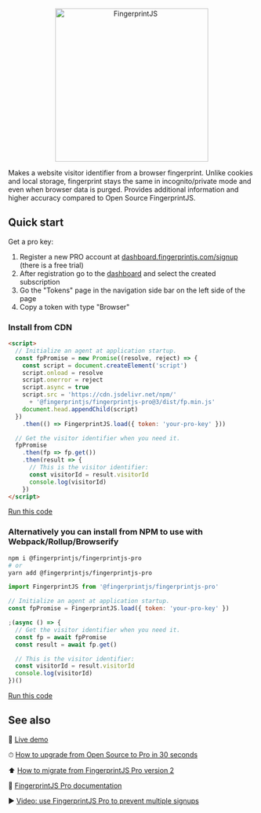 <p align="center">
  <br>
  <a href="https://fingerprintjs.com">
    <img src="https://raw.githubusercontent.com/fingerprintjs/fingerprintjs/82b752cdeb6f0c7dc07300650ab31758235819fd/resources/logo.svg" alt="FingerprintJS" width="312px" />
  </a>
</p>

Makes a website visitor identifier from a browser fingerprint.
Unlike cookies and local storage, fingerprint stays the same in incognito/private mode and even when browser data is purged.
Provides additional information and higher accuracy compared to Open Source FingerprintJS.

## Quick start

Get a pro key:

1. Register a new PRO account at [dashboard.fingerprintjs.com/signup](https://dashboard.fingerprintjs.com/signup) (there is a free trial)
2. After registration go to the [dashboard](https://dashboard.fingerprintjs.com) and select the created subscription
3. Go the "Tokens" page in the navigation side bar on the left side of the page
4. Copy a token with type "Browser"

### Install from CDN

```html
<script>
  // Initialize an agent at application startup.
  const fpPromise = new Promise((resolve, reject) => {
    const script = document.createElement('script')
    script.onload = resolve
    script.onerror = reject
    script.async = true
    script.src = 'https://cdn.jsdelivr.net/npm/'
      + '@fingerprintjs/fingerprintjs-pro@3/dist/fp.min.js'
    document.head.appendChild(script)
  })
    .then(() => FingerprintJS.load({ token: 'your-pro-key' }))

  // Get the visitor identifier when you need it.
  fpPromise
    .then(fp => fp.get())
    .then(result => {
      // This is the visitor identifier:
      const visitorId = result.visitorId
      console.log(visitorId)
    })
</script>
```

[Run this code](https://stackblitz.com/edit/fpjs-pro-3-cdn?file=index.html&devtoolsheight=100)

### Alternatively you can install from NPM to use with Webpack/Rollup/Browserify

```bash
npm i @fingerprintjs/fingerprintjs-pro
# or
yarn add @fingerprintjs/fingerprintjs-pro
```

```js
import FingerprintJS from '@fingerprintjs/fingerprintjs-pro'

// Initialize an agent at application startup.
const fpPromise = FingerprintJS.load({ token: 'your-pro-key' })

;(async () => {
  // Get the visitor identifier when you need it.
  const fp = await fpPromise
  const result = await fp.get()

  // This is the visitor identifier:
  const visitorId = result.visitorId
  console.log(visitorId)
})()
```

[Run this code](https://stackblitz.com/edit/fpjs-pro-3-npm?file=index.js&devtoolsheight=100)

## See also

🍿 [Live demo](https://fingerprintjs.com/demo)

⏱ [How to upgrade from Open Source to Pro in 30 seconds](https://dev.fingerprintjs.com/v3/docs/migrating-from-previous-versions#from-fingerprintjs-open-source-version-3)

⬆️ [How to migrate from FingerprintJS Pro version 2](https://dev.fingerprintjs.com/v3/docs/migrating-from-previous-versions#from-fingerprintjs-pro-version-2)

📕 [FingerprintJS Pro documentation](https://dev.fingerprintjs.com)

▶️ [Video: use FingerprintJS Pro to prevent multiple signups](https://www.youtube.com/watch?v=jWX9P5_jZn8)
